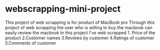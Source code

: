 # webscrapping-mini-project
This project of web scrapping is for product of MacBook pro 
Through this project of web scrapping the user who is willing to buy the macbook can easily review the macbook
In this project I've web scrapped 1. Price of the product
2.Customer names
3.Reviews by customer
4.Ratings of customer
5.Comments of customer

